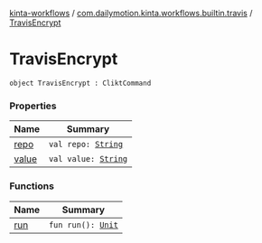[kinta-workflows](../../index.md) / [com.dailymotion.kinta.workflows.builtin.travis](../index.md) / [TravisEncrypt](./index.md)

# TravisEncrypt

`object TravisEncrypt : CliktCommand`

### Properties

| Name | Summary |
|---|---|
| [repo](repo.md) | `val repo: `[`String`](https://kotlinlang.org/api/latest/jvm/stdlib/kotlin/-string/index.html) |
| [value](value.md) | `val value: `[`String`](https://kotlinlang.org/api/latest/jvm/stdlib/kotlin/-string/index.html) |

### Functions

| Name | Summary |
|---|---|
| [run](run.md) | `fun run(): `[`Unit`](https://kotlinlang.org/api/latest/jvm/stdlib/kotlin/-unit/index.html) |

